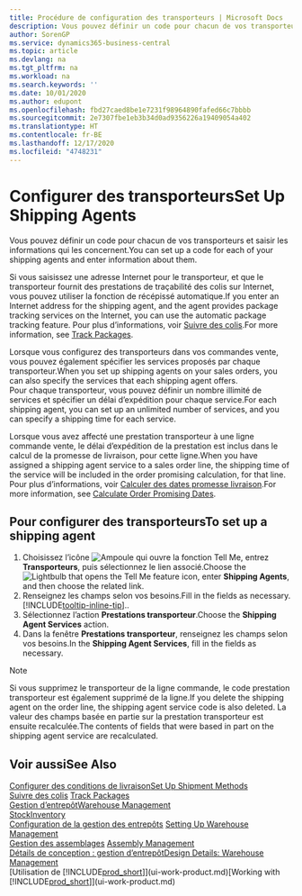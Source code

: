 ```yaml
---
title: Procédure de configuration des transporteurs | Microsoft Docs
description: Vous pouvez définir un code pour chacun de vos transporteurs et saisir les informations qui les concernent.
author: SorenGP
ms.service: dynamics365-business-central
ms.topic: article
ms.devlang: na
ms.tgt_pltfrm: na
ms.workload: na
ms.search.keywords: ''
ms.date: 10/01/2020
ms.author: edupont
ms.openlocfilehash: fbd27caed8be1e7231f98964890fafed66c7bbbb
ms.sourcegitcommit: 2e7307fbe1eb3b34d0ad9356226a19409054a402
ms.translationtype: HT
ms.contentlocale: fr-BE
ms.lasthandoff: 12/17/2020
ms.locfileid: "4748231"
---
```

# <a name="set-up-shipping-agents"></a><span data-ttu-id="0e294-103">Configurer des transporteurs</span><span class="sxs-lookup"><span data-stu-id="0e294-103">Set Up Shipping Agents</span></span>
<span data-ttu-id="0e294-104">Vous pouvez définir un code pour chacun de vos transporteurs et saisir les informations qui les concernent.</span><span class="sxs-lookup"><span data-stu-id="0e294-104">You can set up a code for each of your shipping agents and enter information about them.</span></span>  

<span data-ttu-id="0e294-105">Si vous saisissez une adresse Internet pour le transporteur, et que le transporteur fournit des prestations de traçabilité des colis sur Internet, vous pouvez utiliser la fonction de récépissé automatique.</span><span class="sxs-lookup"><span data-stu-id="0e294-105">If you enter an Internet address for the shipping agent, and the agent provides package tracking services on the Internet, you can use the automatic package tracking feature.</span></span> <span data-ttu-id="0e294-106">Pour plus d’informations, voir [Suivre des colis](sales-how-track-packages.md).</span><span class="sxs-lookup"><span data-stu-id="0e294-106">For more information, see [Track Packages](sales-how-track-packages.md).</span></span>

<span data-ttu-id="0e294-107">Lorsque vous configurez des transporteurs dans vos commandes vente, vous pouvez également spécifier les services proposés par chaque transporteur.</span><span class="sxs-lookup"><span data-stu-id="0e294-107">When you set up shipping agents on your sales orders, you can also specify the services that each shipping agent offers.</span></span>  
<span data-ttu-id="0e294-108">Pour chaque transporteur, vous pouvez définir un nombre illimité de services et spécifier un délai d’expédition pour chaque service.</span><span class="sxs-lookup"><span data-stu-id="0e294-108">For each shipping agent, you can set up an unlimited number of services, and you can specify a shipping time for each service.</span></span>  

<span data-ttu-id="0e294-109">Lorsque vous avez affecté une prestation transporteur à une ligne commande vente, le délai d’expédition de la prestation est inclus dans le calcul de la promesse de livraison, pour cette ligne.</span><span class="sxs-lookup"><span data-stu-id="0e294-109">When you have assigned a shipping agent service to a sales order line, the shipping time of the service will be included in the order promising calculation, for that line.</span></span> <span data-ttu-id="0e294-110">Pour plus d’informations, voir [Calculer des dates promesse livraison](sales-how-to-calculate-order-promising-dates.md).</span><span class="sxs-lookup"><span data-stu-id="0e294-110">For more information, see [Calculate Order Promising Dates](sales-how-to-calculate-order-promising-dates.md).</span></span>

## <a name="to-set-up-a-shipping-agent"></a><span data-ttu-id="0e294-111">Pour configurer des transporteurs</span><span class="sxs-lookup"><span data-stu-id="0e294-111">To set up a shipping agent</span></span>  
1.  <span data-ttu-id="0e294-112">Choisissez l’icône ![Ampoule qui ouvre la fonction Tell Me](media/ui-search/search_small.png "Dites-moi ce que vous voulez faire"), entrez **Transporteurs**, puis sélectionnez le lien associé.</span><span class="sxs-lookup"><span data-stu-id="0e294-112">Choose the ![Lightbulb that opens the Tell Me feature](media/ui-search/search_small.png "Tell me what you want to do") icon, enter **Shipping Agents**, and then choose the related link.</span></span>  
2.  <span data-ttu-id="0e294-113">Renseignez les champs selon vos besoins.</span><span class="sxs-lookup"><span data-stu-id="0e294-113">Fill in the fields as necessary.</span></span> [!INCLUDE[tooltip-inline-tip](includes/tooltip-inline-tip_md.md)]<span data-ttu-id="0e294-114">.</span><span class="sxs-lookup"><span data-stu-id="0e294-114">.</span></span>  
3.  <span data-ttu-id="0e294-115">Sélectionnez l’action **Prestations transporteur**.</span><span class="sxs-lookup"><span data-stu-id="0e294-115">Choose the **Shipping Agent Services** action.</span></span>
4. <span data-ttu-id="0e294-116">Dans la fenêtre **Prestations transporteur**, renseignez les champs selon vos besoins.</span><span class="sxs-lookup"><span data-stu-id="0e294-116">In the **Shipping Agent Services**, fill in the fields as necessary.</span></span>

> [!NOTE]  
>  <span data-ttu-id="0e294-117">Si vous supprimez le transporteur de la ligne commande, le code prestation transporteur est également supprimé de la ligne.</span><span class="sxs-lookup"><span data-stu-id="0e294-117">If you delete the shipping agent on the order line, the shipping agent service code is also deleted.</span></span> <span data-ttu-id="0e294-118">La valeur des champs basée en partie sur la prestation transporteur est ensuite recalculée.</span><span class="sxs-lookup"><span data-stu-id="0e294-118">The contents of fields that were based in part on the shipping agent service are recalculated.</span></span>  

## <a name="see-also"></a><span data-ttu-id="0e294-119">Voir aussi</span><span class="sxs-lookup"><span data-stu-id="0e294-119">See Also</span></span>
[<span data-ttu-id="0e294-120">Configurer des conditions de livraison</span><span class="sxs-lookup"><span data-stu-id="0e294-120">Set Up Shipment Methods</span></span>](sales-how-set-up-shipment-methods.md)  
<span data-ttu-id="0e294-121">[Suivre des colis](sales-how-track-packages.md)  </span><span class="sxs-lookup"><span data-stu-id="0e294-121">[Track Packages](sales-how-track-packages.md)  </span></span>  
[<span data-ttu-id="0e294-122">Gestion d’entrepôt</span><span class="sxs-lookup"><span data-stu-id="0e294-122">Warehouse Management</span></span>](warehouse-manage-warehouse.md)  
[<span data-ttu-id="0e294-123">Stock</span><span class="sxs-lookup"><span data-stu-id="0e294-123">Inventory</span></span>](inventory-manage-inventory.md)  
<span data-ttu-id="0e294-124">[Configuration de la gestion des entrepôts](warehouse-setup-warehouse.md)   </span><span class="sxs-lookup"><span data-stu-id="0e294-124">[Setting Up Warehouse Management](warehouse-setup-warehouse.md)   </span></span>  
<span data-ttu-id="0e294-125">[Gestion des assemblages](assembly-assemble-items.md)  </span><span class="sxs-lookup"><span data-stu-id="0e294-125">[Assembly Management](assembly-assemble-items.md)  </span></span>  
[<span data-ttu-id="0e294-126">Détails de conception : gestion d’entrepôt</span><span class="sxs-lookup"><span data-stu-id="0e294-126">Design Details: Warehouse Management</span></span>](design-details-warehouse-management.md)  
<span data-ttu-id="0e294-127">[Utilisation de [!INCLUDE[prod_short](includes/prod_short.md)]](ui-work-product.md)</span><span class="sxs-lookup"><span data-stu-id="0e294-127">[Working with [!INCLUDE[prod_short](includes/prod_short.md)]](ui-work-product.md)</span></span>  
